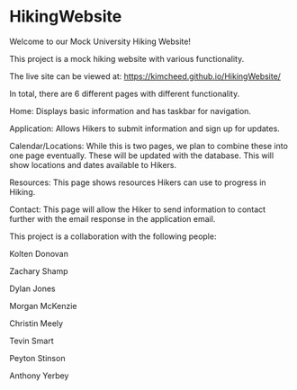 # HikingWebsite
Welcome to our Mock University Hiking Website!

This project is a mock hiking website with various functionality.

The live site can be viewed at: https://kimcheed.github.io/HikingWebsite/

In total, there are 6 different pages with different functionality.

Home: Displays basic information and has taskbar for navigation.

Application: Allows Hikers to submit information and sign up for updates.

Calendar/Locations: While this is two pages, we plan to combine these into one page eventually. These will be updated with the database. This will show locations and dates available to Hikers.

Resources: This page shows resources Hikers can use to progress in Hiking.

Contact: This page will allow the Hiker to send information to contact further with the email response in the application email.

This project is a collaboration with the following people:

Kolten Donovan

Zachary Shamp
	
Dylan Jones

Morgan McKenzie

Christin Meely

Tevin Smart
	
Peyton Stinson
	
Anthony Yerbey


